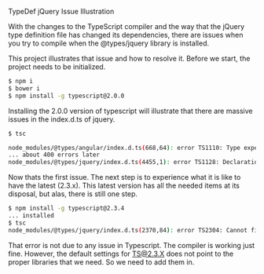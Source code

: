 TypeDef  jQuery Issue Illustration

With the changes to the TypeScript compiler and the way that the jQuery type definition file has changed its dependencies, there are issues when you try to compile when the @types/jquery library is installed.

This project illustrates that issue and how to resolve it. Before we start, the project needs to be initialized.

```BASH
$ npm i
$ bower i
$ npm install -g typescript@2.0.0
```
Installing the 2.0.0 version of typescript will illustrate that there are massive issues in the index.d.ts of jquery.

```BASH
$ tsc

node_modules/@types/angular/index.d.ts(668,64): error TS1110: Type expected.
... about 400 errors later
node_modules/@types/jquery/index.d.ts(4455,1): error TS1128: Declaration or statement expected.
```

Now thats the first issue. The next step is to experience what it is like to have the latest (2.3.x). This latest version has all the needed items at its disposal, but alas, there is still one step.

```BASH
$ npm install -g typescript@2.3.4
... installed
$ tsc
node_modules/@types/jquery/index.d.ts(2370,84): error TS2304: Cannot find name 'Iterable'.
```

That error is not due to any issue in Typescript. The compiler is working just fine. However, the default settings for TS@2.3.X does not point to the proper libraries that we need. So we need to add them in.